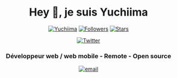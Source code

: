 <h1 align="center">Hey 👋, je suis Yuchiima</h1>
<p align="center"> 
    <a href="https://github.com/Yuchiima"><img alt="Yuchiima" src="https://komarev.com/ghpvc/?username=Yuchiima"></a>
    <a href="https://github.com/Yuchiima?tab=followers"><img alt="Followers" src="https://img.shields.io/github/followers/Yuchiima?color=4C1&logo=github"></a>
    <a href="https://github.com/Yuchiima?tab=repositories"><img alt="Stars" src="https://img.shields.io/github/stars/Yuchiima"></a>
</p> 

<p align="center"> 
    <a href="https://twitter.com/Yuchiima"><img alt="Twitter" src="https://img.shields.io/badge/Twitter-1DA1F2?style=for-the-badge&logo=twitter&logoColor=white"></a>
</p> 

<h3 align="center"> 
Développeur web / web mobile - Remote - Open source
</h3>

<p align="center"> 
    <a href="mailto:yuchiima@gmail.com" target="_blank"><img alt="email" src="https://img.shields.io/badge/Gmail-D14836?style=flat-square&logo=gmail&logoColor=white"></a>
</p> 
